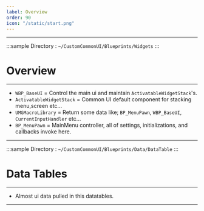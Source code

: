 ```yaml
---
label: Overview
order: 90
icon: "/static/start.png"
---
```


<style>
    .sample {
        text-align: left;
        color: #000000;
        border-radius: 10px;
        background-color: #5f99f5;
        border: 1px solid #1956AF;
        padding-left: 10px;
        padding-top: 20px;
        margin-bottom: 20px;
    }
</style>

---
:::sample
Directory :  `~/CustomCommonUI/Blueprints/Widgets`
:::
# Overview
---
- `WBP_BaseUI` = Control the main ui and maintain `ActivatableWidgetStack`'s.
- `ActivatableWidgetStack` = Common UI default component for stacking menu,screen etc...
- `UMGMacroLibrary` = Return some data like; `BP_MenuPawn`, `WBP_BaseUI`, `CurrentInputHandler` etc...
- `BP_MenuPawn` = MainMenu controller, all of settings, initializations, and callbacks invoke here.
---

:::sample
Directory :  `~/CustomCommonUI/Blueprints/Data/DataTable`
:::
# Data Tables
---
- Almost ui data pulled in this datatables.
---




